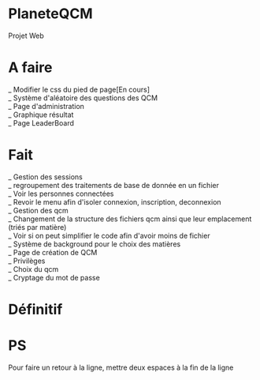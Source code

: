 PlaneteQCM
==========

Projet Web


A faire
=======
_ Modifier le css du pied de page[En cours]  
_ Système d'aléatoire des questions des QCM  
_ Page d'administration  
_ Graphique résultat  
_ Page LeaderBoard  




Fait
====
_ Gestion des sessions  
_ regroupement des traitements de base de donnée en un fichier  
_ Voir les personnes connectées  
_ Revoir le menu afin d'isoler connexion, inscription, deconnexion  
_ Gestion des qcm  
_ Changement de la structure des fichiers qcm ainsi que leur emplacement (triés par matière)  
_ Voir si on peut simplifier le code afin d'avoir moins de fichier  
_ Système de background pour le choix des matières  
_ Page de création de QCM  
_ Privilèges  
_ Choix du qcm  
_ Cryptage du mot de passe  


  
  
  
  
Définitif
=========





PS
==
Pour faire un retour à la ligne, mettre deux espaces à la fin de la ligne
